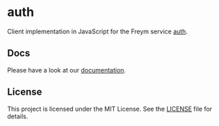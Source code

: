 # auth

Client implementation in JavaScript for the Freym service [auth](https://github.com/fraym/auth).

## Docs

Please have a look at our [documentation](https://docs.freym.becklyn.app/docs/services/auth/introduction).

## License

This project is licensed under the MIT License. See the [LICENSE](LICENSE) file for details.
